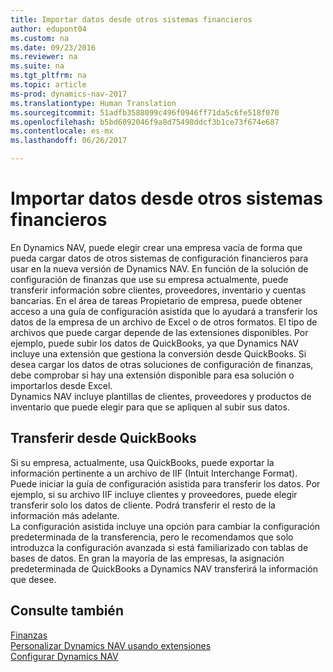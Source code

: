```yaml
---
title: Importar datos desde otros sistemas financieros
author: edupont04
ms.custom: na
ms.date: 09/23/2016
ms.reviewer: na
ms.suite: na
ms.tgt_pltfrm: na
ms.topic: article
ms-prod: dynamics-nav-2017
ms.translationtype: Human Translation
ms.sourcegitcommit: 51adfb3588099c496f0946ff71da5c6fe518f070
ms.openlocfilehash: b5bd6092046f9a8d75498ddcf3b1ce73f674e687
ms.contentlocale: es-mx
ms.lasthandoff: 06/26/2017

---
```


# <a name="import-data-from-other-finance-systems"></a>Importar datos desde otros sistemas financieros
En Dynamics NAV, puede elegir crear una empresa vacía de forma que pueda cargar datos de otros sistemas de configuración financieros para usar en la nueva versión de Dynamics NAV. En función de la solución de configuración de finanzas que use su empresa actualmente, puede transferir información sobre clientes, proveedores, inventario y cuentas bancarias.
En el área de tareas Propietario de empresa, puede obtener acceso a una guía de configuración asistida que lo ayudará a transferir los datos de la empresa de un archivo de Excel o de otros formatos. El tipo de archivos que puede cargar depende de las extensiones disponibles. Por ejemplo, puede subir los datos de QuickBooks, ya que Dynamics NAV incluye una extensión que gestiona la conversión desde QuickBooks. Si desea cargar los datos de otras soluciones de configuración de finanzas, debe comprobar si hay una extensión disponible para esa solución o importarlos desde Excel.  
Dynamics NAV incluye plantillas de clientes, proveedores y productos de inventario que puede elegir para que se apliquen al subir sus datos.  

## <a name="transfer-from-quickbooks"></a>Transferir desde QuickBooks
Si su empresa, actualmente, usa QuickBooks, puede exportar la información pertinente a un archivo de IIF (Intuit Interchange Format). Puede iniciar la guía de configuración asistida para transferir los datos.
Por ejemplo, si su archivo IIF incluye clientes y proveedores, puede elegir transferir solo los datos de cliente. Podrá transferir el resto de la información más adelante.  
La configuración asistida incluye una opción para cambiar la configuración predeterminada de la transferencia, pero le recomendamos que solo introduzca la configuración avanzada si está familiarizado con tablas de bases de datos. En gran la mayoría de las empresas, la asignación predeterminada de QuickBooks a Dynamics NAV transferirá la información que desee.

## <a name="see-also"></a>Consulte también
[Finanzas](finance-setup.md)  
[Personalizar Dynamics NAV usando extensiones](ui-extensions.md)   
[Configurar Dynamics NAV](setup.md)

